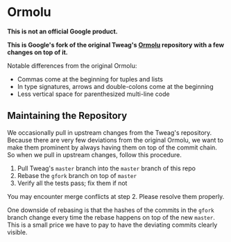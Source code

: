# Ormolu

**This is not an official Google product.**

**This is Google's fork of the original Tweag's
[Ormolu](https://github.com/tweag/ormolu) repository with a few
changes on top of it.**

Notable differences from the original Ormolu:

*   Commas come at the beginning for tuples and lists
*   In type signatures, arrows and double-colons come at the beginning
*   Less vertical space for parenthesized multi-line code

## Maintaining the Repository

We occasionally pull in upstream changes from the Tweag's repository.
Because there are very few deviations from the original Ormolu, we
want to make them prominent by always having them on top of the commit
chain. So when we pull in upstream changes, follow this procedure.

1.  Pull Tweag's `master` branch into the `master` branch of this repo
2.  Rebase the `gfork` branch on top of `master`
3.  Verify all the tests pass; fix them if not

You may encounter merge conflicts at step 2. Please resolve them
properly.

One downside of rebasing is that the hashes of the commits in the
`gfork` branch change every time the rebase happens on top of the new
`master`. This is a small price we have to pay to have the deviating
commits clearly visible.
